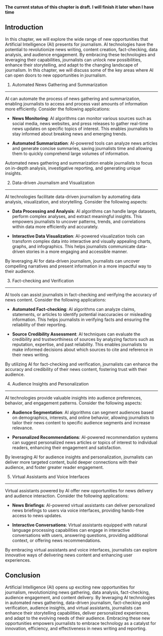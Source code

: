 **The current status of this chapter is draft. I will finish it later when I have time**

Introduction
------------

In this chapter, we will explore the wide range of new opportunities that Artificial Intelligence (AI) presents for journalism. AI technologies have the potential to revolutionize news writing, content creation, fact-checking, data analysis, and audience engagement. By embracing these technologies and leveraging their capabilities, journalists can unlock new possibilities, enhance their storytelling, and adapt to the changing landscape of journalism. In this chapter, we will discuss some of the key areas where AI can open doors to new opportunities in journalism.

1. Automated News Gathering and Summarization
---------------------------------------------

AI can automate the process of news gathering and summarization, enabling journalists to access and process vast amounts of information more efficiently. Consider the following applications:

* **News Monitoring**: AI algorithms can monitor various sources such as social media, news websites, and press releases to gather real-time news updates on specific topics of interest. This enables journalists to stay informed about breaking news and emerging trends.

* **Automated Summarization**: AI-powered tools can analyze news articles and generate concise summaries, saving journalists time and allowing them to quickly comprehend large volumes of information.

Automated news gathering and summarization enable journalists to focus on in-depth analysis, investigative reporting, and generating unique insights.

2. Data-driven Journalism and Visualization
-------------------------------------------

AI technologies facilitate data-driven journalism by automating data analysis, visualization, and storytelling. Consider the following aspects:

* **Data Processing and Analysis**: AI algorithms can handle large datasets, perform complex analyses, and extract meaningful insights. This empowers journalists to uncover patterns, trends, and correlations within data more efficiently and accurately.

* **Interactive Data Visualization**: AI-powered visualization tools can transform complex data into interactive and visually appealing charts, graphs, and infographics. This helps journalists communicate data-driven stories in a more engaging and accessible manner.

By leveraging AI for data-driven journalism, journalists can uncover compelling narratives and present information in a more impactful way to their audience.

3. Fact-checking and Verification
---------------------------------

AI tools can assist journalists in fact-checking and verifying the accuracy of news content. Consider the following applications:

* **Automated Fact-checking**: AI algorithms can analyze claims, statements, or articles to identify potential inaccuracies or misleading information. This helps journalists in verifying facts and ensuring the reliability of their reporting.

* **Source Credibility Assessment**: AI techniques can evaluate the credibility and trustworthiness of sources by analyzing factors such as reputation, expertise, and past reliability. This enables journalists to make informed decisions about which sources to cite and reference in their news writing.

By utilizing AI for fact-checking and verification, journalists can enhance the accuracy and credibility of their news content, fostering trust with their audience.

4. Audience Insights and Personalization
----------------------------------------

AI technologies provide valuable insights into audience preferences, behavior, and engagement patterns. Consider the following aspects:

* **Audience Segmentation**: AI algorithms can segment audiences based on demographics, interests, and online behavior, allowing journalists to tailor their news content to specific audience segments and increase relevance.

* **Personalized Recommendations**: AI-powered recommendation systems can suggest personalized news articles or topics of interest to individual readers, enhancing their engagement and satisfaction.

By leveraging AI for audience insights and personalization, journalists can deliver more targeted content, build deeper connections with their audience, and foster greater reader engagement.

5. Virtual Assistants and Voice Interfaces
------------------------------------------

Virtual assistants powered by AI offer new opportunities for news delivery and audience interaction. Consider the following applications:

* **News Briefings**: AI-powered virtual assistants can deliver personalized news briefings to users via voice interfaces, providing hands-free access to news updates.

* **Interactive Conversations**: Virtual assistants equipped with natural language processing capabilities can engage in interactive conversations with users, answering questions, providing additional context, or offering news recommendations.

By embracing virtual assistants and voice interfaces, journalists can explore innovative ways of delivering news content and enhancing user experiences.

Conclusion
----------

Artificial Intelligence (AI) opens up exciting new opportunities for journalism, revolutionizing news gathering, data analysis, fact-checking, audience engagement, and content delivery. By leveraging AI technologies in automated news gathering, data-driven journalism, fact-checking and verification, audience insights, and virtual assistants, journalists can enhance their storytelling capabilities, deliver personalized experiences, and adapt to the evolving needs of their audience. Embracing these new opportunities empowers journalists to embrace technology as a catalyst for innovation, efficiency, and effectiveness in news writing and reporting.

